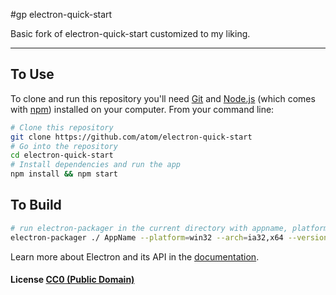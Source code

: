 #gp electron-quick-start

Basic fork of electron-quick-start customized to my liking.

---
## To Use

To clone and run this repository you'll need [Git](https://git-scm.com) and [Node.js](https://nodejs.org/en/download/) (which comes with [npm](http://npmjs.com)) installed on your computer. From your command line:

```bash
# Clone this repository
git clone https://github.com/atom/electron-quick-start
# Go into the repository
cd electron-quick-start
# Install dependencies and run the app
npm install && npm start
```

## To Build
```bash
# run electron-packager in the current directory with appname, platform, arch, and Electron version parameters
electron-packager ./ AppName --platform=win32 --arch=ia32,x64 --version=0.36.0
```

Learn more about Electron and its API in the [documentation](http://electron.atom.io/docs/latest).

#### License [CC0 (Public Domain)](LICENSE.md)
